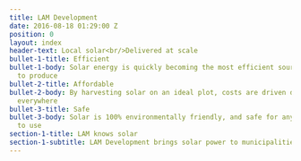 ```yaml
---
title: LAM Development
date: 2016-08-18 01:29:00 Z
position: 0
layout: index
header-text: Local solar<br/>Delivered at scale
bullet-1-title: Efficient
bullet-1-body: Solar energy is quickly becoming the most efficient source of power
  to produce
bullet-2-title: Affordable
bullet-2-body: By harvesting solar on an ideal plot, costs are driven down for consumers
  everywhere
bullet-3-title: Safe
bullet-3-body: Solar is 100% environmentally friendly, and safe for any neighborhood
  to use
section-1-title: LAM knows solar
section-1-subtitle: LAM Development brings solar power to municipalities in New York
---
```


